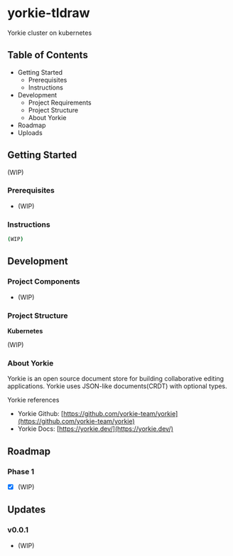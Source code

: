 # yorkie-tldraw

Yorkie cluster on kubernetes

## Table of Contents

- Getting Started
  - Prerequisites
  - Instructions
- Development
  - Project Requirements
  - Project Structure
  - About Yorkie
- Roadmap
- Uploads

## Getting Started

(WIP)

### Prerequisites

- (WIP)

### Instructions

```bash
(WIP)
```

## Development

### Project Components

- (WIP)

### Project Structure

**Kubernetes**

(WIP)

### About Yorkie

Yorkie is an open source document store for building collaborative editing applications. Yorkie uses JSON-like documents(CRDT) with optional types.

Yorkie references

- Yorkie Github: [https://github.com/yorkie-team/yorkie](https://github.com/yorkie-team/yorkie)
- Yorkie Docs: [https://yorkie.dev/](https://yorkie.dev/)

## Roadmap

### **Phase 1**

- [x] (WIP)


## Updates

### **v0.0.1**

- (WIP)
